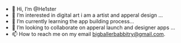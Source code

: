 - 👋 Hi, I’m @He1ster
- 👀 I’m interested in digital art i am a artist and apperal design ...
- 🌱 I’m currently learning the app building process...
- 💞️ I’m looking to collaborate on apperal launch and designer apps ...
- 📫 How to reach me on my email  bigballerbabbitry@gmail.com.

<!---
He1ster/He1ster is a ✨ special ✨ repository because its `README.md` (this file) appears on your GitHub profile.
You can click the Preview link to take a look at your changes.
--->
